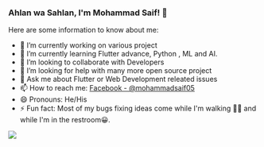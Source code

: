 ### Ahlan wa Sahlan, I'm Mohammad Saif! 👋


Here are some information to know about me:

- 🔭 I’m currently working on various project
- 🌱 I’m currently learning Flutter advance, Python , ML and AI.
- 👯 I’m looking to collaborate with Developers
- 🤔 I’m looking for help with many more open source project
- 💬 Ask me about Flutter or Web Development releated issues
- 📫 How to reach me: [Facebook - @mohammadsaif05](https://www.facebook.com/mohammadsaif05)
- 😄 Pronouns: He/His
- ⚡ Fun fact: Most of my bugs fixing ideas come while I'm walking 🏃🏻 and while I'm in the restroom😀.

<img src="https://github-readme-stats.vercel.app/api?username=mohammadsaif19&&show_icons=true&title_color=77DD77&icon_color=77DD77&text_color=daf7dc&bg_color=151515"/>
